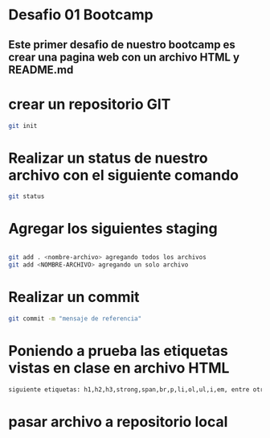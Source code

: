# Desafio 01 Bootcamp 

## Este primer desafio de nuestro bootcamp es crear una pagina web con un archivo HTML y README.md

# crear un repositorio GIT
```sh
git init
```

# Realizar un status de nuestro archivo con el siguiente comando
```sh 
git status
``` 

# Agregar los siguientes staging 
```sh

git add . <nombre-archivo> agregando todos los archivos 
git add <NOMBRE-ARCHIVO> agregando un solo archivo 
```

# Realizar un commit 
```sh 
git commit -m "mensaje de referencia"
``` 
# Poniendo a prueba las etiquetas vistas en clase en archivo HTML 
```sh
siguiente etiquetas: h1,h2,h3,strong,span,br,p,li,ol,ul,i,em, entre otras 
``` 
# pasar archivo a repositorio local 